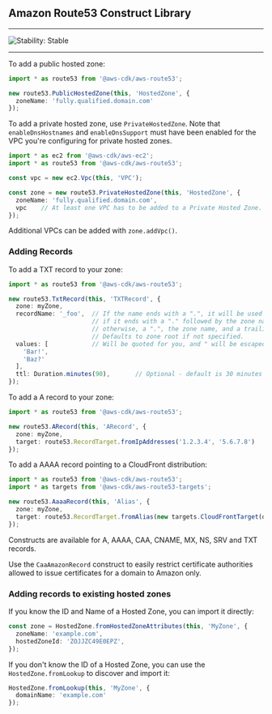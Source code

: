 ## Amazon Route53 Construct Library
<!--BEGIN STABILITY BANNER-->

---

![Stability: Stable](https://img.shields.io/badge/stability-Stable-success.svg?style=for-the-badge)


---
<!--END STABILITY BANNER-->

To add a public hosted zone:

```ts
import * as route53 from '@aws-cdk/aws-route53';

new route53.PublicHostedZone(this, 'HostedZone', {
  zoneName: 'fully.qualified.domain.com'
});
```

To add a private hosted zone, use `PrivateHostedZone`. Note that
`enableDnsHostnames` and `enableDnsSupport` must have been enabled for the
VPC you're configuring for private hosted zones.

```ts
import * as ec2 from '@aws-cdk/aws-ec2';
import * as route53 from '@aws-cdk/aws-route53';

const vpc = new ec2.Vpc(this, 'VPC');

const zone = new route53.PrivateHostedZone(this, 'HostedZone', {
  zoneName: 'fully.qualified.domain.com',
  vpc    // At least one VPC has to be added to a Private Hosted Zone.
});
```

Additional VPCs can be added with `zone.addVpc()`.

### Adding Records

To add a TXT record to your zone:
```ts
import * as route53 from '@aws-cdk/aws-route53';

new route53.TxtRecord(this, 'TXTRecord', {
  zone: myZone,
  recordName: '_foo',  // If the name ends with a ".", it will be used as-is;
                       // if it ends with a "." followed by the zone name, a trailing "." will be added automatically;
                       // otherwise, a ".", the zone name, and a trailing "." will be added automatically.
                       // Defaults to zone root if not specified.
  values: [            // Will be quoted for you, and " will be escaped automatically.
    'Bar!',
    'Baz?'
  ],
  ttl: Duration.minutes(90),       // Optional - default is 30 minutes
});
```

To add a A record to your zone:
```ts
import * as route53 from '@aws-cdk/aws-route53';

new route53.ARecord(this, 'ARecord', {
  zone: myZone,
  target: route53.RecordTarget.fromIpAddresses('1.2.3.4', '5.6.7.8')
});
```

To add a AAAA record pointing to a CloudFront distribution:
```ts
import * as route53 from '@aws-cdk/aws-route53';
import * as targets from '@aws-cdk/aws-route53-targets';

new route53.AaaaRecord(this, 'Alias', {
  zone: myZone,
  target: route53.RecordTarget.fromAlias(new targets.CloudFrontTarget(distribution))
});
```

Constructs are available for A, AAAA, CAA, CNAME, MX, NS, SRV and TXT records.

Use the `CaaAmazonRecord` construct to easily restrict certificate authorities
allowed to issue certificates for a domain to Amazon only.

### Adding records to existing hosted zones

If you know the ID and Name of a Hosted Zone, you can import it directly:

```ts
const zone = HostedZone.fromHostedZoneAttributes(this, 'MyZone', {
  zoneName: 'example.com',
  hostedZoneId: 'ZOJJZC49E0EPZ',
});
```

If you don't know the ID of a Hosted Zone, you can use the `HostedZone.fromLookup`
to discover and import it:

```ts
HostedZone.fromLookup(this, 'MyZone', {
  domainName: 'example.com'
});
```

